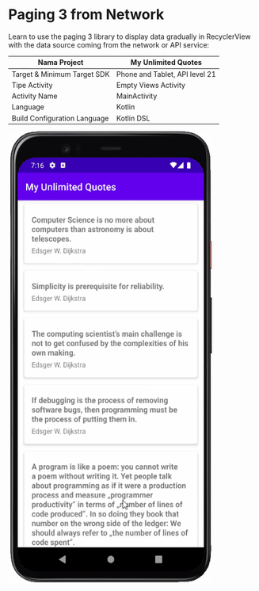 # Paging 3 from Network

Learn to use the paging 3 library to display data gradually in RecyclerView with the data source 
coming from the network or API service:

| Nama Project                  | My Unlimited Quotes            |
|-------------------------------|--------------------------------|
| Target & Minimum Target SDK   | Phone and Tablet, API level 21 |
| Tipe Activity                 | Empty Views Activity           | 
| Activity Name                 | MainActivity                   |
| Language                      | Kotlin                         |
| Build Configuration Language  | Kotlin DSL                     |

<img src="preview.gif" alt="Preview 1" width="411" height="914">